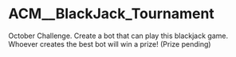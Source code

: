 # ACM__BlackJack_Tournament
October Challenge. Create a bot that can play this blackjack game. Whoever creates the best bot will win a prize! (Prize pending)
